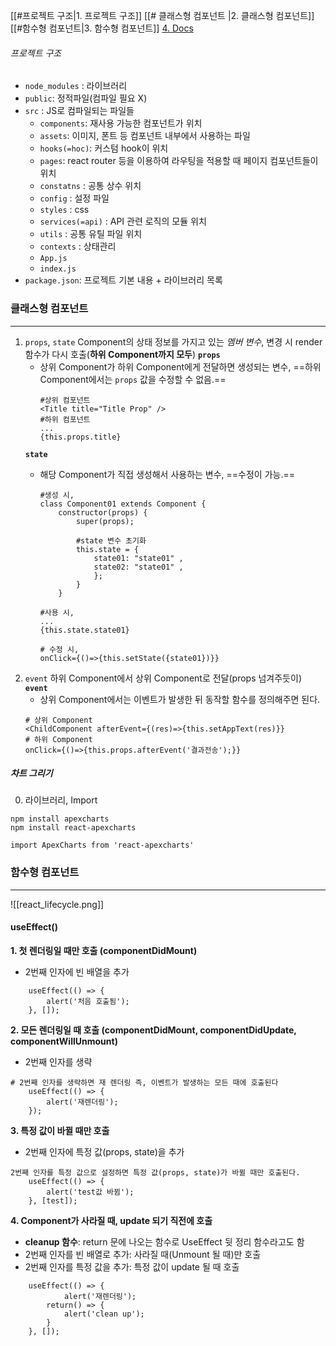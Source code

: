 [[#프로젝트 구조|1. 프로젝트 구조]]
[[# 클래스형 컴포넌트 |2. 클래스형 컴포넌트]]
[[#함수형 컴포넌트|3. 함수형 컴포넌트]]
[4. Docs](https://ko.react.dev/learn/start-a-new-react-project)
###### 프로젝트 구조
- `node_modules` : 라이브러리
- `public`: 정적파일(컴파일 필요 X)
- `src` : JS로 컴파일되는 파일들
	- `components`: 재사용 가능한 컴포넌트가 위치
	- `assets`: 이미지, 폰트 등 컴포넌트 내부에서 사용하는 파일
	- `hooks(=hoc)`: 커스텀 hook이 위치
	- `pages`: react router 등을 이용하여 라우팅을 적용할 때 페이지 컴포넌트들이 위치
	- `constatns` : 공통 상수 위치
	- `config` : 설정 파일
	- `styles` : css
	- `services(=api)` : API 관련 로직의 모듈 위치
	- `utils` : 공통 유틸 파일 위치
	- `contexts` : 상태관리
	- `App.js`
	- `index.js`
- `package.json`: 프로젝트 기본 내용 + 라이브러리 목록

### 클래스형 컴포넌트
---
1. `props`, `state`
	Component의 상태 정보를 가지고 있는 *멤버 변수*, 변경 시 render 함수가 다시 호출(**하위 Component까지 모두**)
	**`props`**
	- 상위 Component가 하위 Component에게 전달하면 생성되는 변수, ==하위 Component에서는 `props` 값을 수정할 수 없음.==
		```
		#상위 컴포넌트
		<Title title="Title Prop" />
		#하위 컴포넌트
		...
		{this.props.title}
		```
	**`state`**
	- 해당 Component가 직접 생성해서 사용하는 변수, ==수정이 가능.==
		```
		#생성 시,
		class Component01 extends Component {
			constructor(props) {
				super(props);
				
				#state 변수 초기화
				this.state = {
					state01: "state01" ,
					state02: "state01" ,
					};
				}
			}
		```
		
		```
		#사용 시,
		...
		{this.state.state01}

		# 수정 시,
		onClick={()=>{this.setState({state01})}}
		```
2. `event`
	하위 Component에서 상위 Component로 전달(props 넘겨주듯이)
	**`event`**
	- 상위 Component에서는 이벤트가 발생한 뒤 동작할 함수를 정의해주면 된다.
	```
	# 상위 Component
	<ChildComponent afterEvent={(res)=>{this.setAppText(res)}}
	# 하위 Component
	onClick={()=>{this.props.afterEvent('결과전송');}}
	```

##### 차트 그리기
0. 라이브러리, Import
```
npm install apexcharts
npm install react-apexcharts

import ApexCharts from 'react-apexcharts'
```

### 함수형 컴포넌트
---
![[react_lifecycle.png]]
#### useEffect()
**1. 첫 렌더링일 때만 호출 (componentDidMount)**
- 2번째 인자에 빈 배열을 추가
```
    useEffect(() => {
        alert('처음 호출됨');
    }, []);
```
**2. 모든 렌더링일 때 호출 (componentDidMount, componentDidUpdate, componentWillUnmount)**
- 2번째 인자를 생략
```
# 2번째 인자를 생략하면 재 렌더링 즉, 이벤트가 발생하는 모든 때에 호출된다
    useEffect(() => {
        alert('재렌더링');
    });
```
**3. 특정 값이 바뀔 때만 호출**
- 2번째 인자에 특정 값(props, state)을 추가
```
2번째 인자를 특정 값으로 설정하면 특정 값(props, state)가 바뀔 때만 호출된다.
    useEffect(() => {
        alert('test값 바뀜');
    }, [test]);
```
**4. Component가 사라질 때, update 되기 직전에 호출**
- **cleanup 함수**: return 문에 나오는 함수로 UseEffect 뒷 정리 함수라고도 함
- 2번째 인자를 빈 배열로 추가: 사라질 때(Unmount 될 때)만 호출
- 2번째 인자를 특정 값을 추가: 특정 값이 update 될 때 호출
```
    useEffect(() => {
	        alert('재렌더링');
        return() => {
	        alert('clean up');
        }
    }, []);
```
